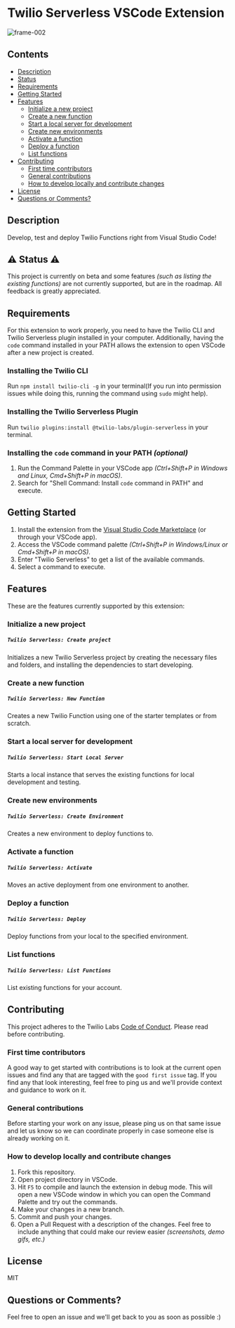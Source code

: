 # Twilio Serverless VSCode Extension
![frame-002](https://user-images.githubusercontent.com/1418949/62335662-86fcb500-b481-11e9-8605-0028f1b39815.jpg)

<!-- TOC -->
## Contents

   * [Description](#description)
   * [Status](#status)
   * [Requirements](#requirements)
   * [Getting Started](#getting-started)
   * [Features](#features)
      * [Initialize a new project](#init)
      * [Create a new function](#new)
      * [Start a local server for development](#start)
      * [Create new environments](#create-env)
      * [Activate a function](#activate)
      * [Deploy a function](#deploy)
      * [List functions](#list)
   * [Contributing](#contributing)
      * [First time contributors](#first-time-contributors)
      * [General contributions](#general-contributions)
      * [How to develop locally and contribute changes](#develop-locally)
   * [License](#license)
   * [Questions or Comments?](#questions)

<!-- End TOC -->

<a name="description"></a>
## Description
Develop, test and deploy Twilio Functions right from Visual Studio Code!

<a name="status"></a>
## ️️⚠️ Status ⚠️
This project is currently on beta and some features _(such as listing the existing functions)_ are not currently supported, but are in the roadmap. All feedback is greatly appreciated.

<a name="requirements"></a>
## Requirements
For this extension to work properly, you need to have the Twilio CLI and Twilio Serverless plugin installed in your computer. Additionally, having the `code` command installed in your PATH allows the extension to open VSCode after a new project is created.

### Installing the Twilio CLI
Run `npm install twilio-cli -g` in your terminal(If you run into permission issues while doing this, running the command using `sudo` might help).

### Installing the Twilio Serverless Plugin
Run `twilio plugins:install @twilio-labs/plugin-serverless` in your terminal.

### Installing the `code` command in your PATH _(optional)_

1. Run the Command Palette in your VSCode app _(Ctrl+Shift+P in Windows and Linux, Cmd+Shift+P in macOS)_.
2. Search for "Shell Command: Install `code` command in PATH" and execute.

<a name="getting-started"></a>
## Getting Started
1. Install the extension from the [Visual Studio Code Marketplace](https://marketplace.visualstudio.com/items?itemName=Twilio.vscode-twilio) (or through your VSCode app).
2. Access the VSCode command palette _(Ctrl+Shift+P in Windows/Linux or Cmd+Shift+P in macOS)_.
3. Enter "Twilio Serverless" to get a list of the available commands.
4. Select a command to execute.

<a name="features"></a>
## Features
These are the features currently supported by this extension:

<a name="init"></a>
### Initialize a new project

##### `Twilio Serverless: Create project`
Initializes a new Twilio Serverless project by creating the necessary files and folders, and installing the dependencies to start developing.

<a name="new"></a>
### Create a new function

##### `Twilio Serverless: New Function`
Creates a new Twilio Function using one of the starter templates or from scratch.

<a name="start"></a>
### Start a local server for development

##### `Twilio Serverless: Start Local Server`
Starts a local instance that serves the existing functions for local development and testing.

<a name="create-env"></a>
### Create new environments

##### `Twilio Serverless: Create Environment`
Creates a new environment to deploy functions to.

<a name="activate"></a>
### Activate a function

##### `Twilio Serverless: Activate`
Moves an active deployment from one environment to another.

<a name="deploy"></a>
### Deploy a function

##### `Twilio Serverless: Deploy`
Deploy functions from your local to the specified environment.

<a name="list"></a>
### List functions

##### `Twilio Serverless: List Functions`
List existing functions for your account.

<a name="contributing"></a>
## Contributing
This project adheres to the Twilio Labs [Code of Conduct](https://github.com/twilio-labs/.github/blob/master/CODE_OF_CONDUCT.md). Please read before contributing.

<a name="first-time-contributors"></a>
### First time contributors
A good way to get started with contributions is to look at the current open issues and find any that are tagged with the `good first issue` tag. If you find any that look interesting, feel free to ping us and we'll provide context and guidance to work on it.

<a name="general-contributions"></a>
### General contributions
Before starting your work on any issue, please ping us on that same issue and let us know so we can coordinate properly in case someone else is already working on it.

<a name="develop-locally"></a>
### How to develop locally and contribute changes
1. Fork this repository.
2. Open project directory in VSCode.
3. Hit `F5` to compile and launch the extension in debug mode. This will open a new VSCode window in which you can open the Command Palette and try out the commands.
4. Make your changes in a new branch.
5. Commit and push your changes.
6. Open a Pull Request with a description of the changes. Feel free to include anything that could make our review easier _(screenshots, demo gifs, etc.)_

<a name="license"></a>
## License
MIT

<a name="questions"></a>
## Questions or Comments?
Feel free to open an issue and we'll get back to you as soon as possible :)
